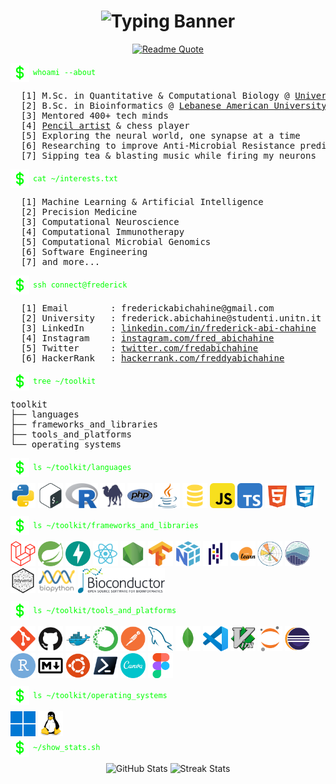 <!-- HEADER -->
<h1 align="center">
  <img src="https://readme-typing-svg.herokuapp.com?font=JetBrains+Mono&size=40&duration=3000&pause=1000&color=00FF00&center=true&vCenter=true&width=1000&height=60&lines=Hi,+I'm+Frederick+Abi+Chahine.;AI+%26+Bioinformatics+Engineer." alt="Typing Banner" />
</h1>

<!-- QUOTE -->
<p align="center">
  <a href="https://github.com/piyushsuthar/github-readme-quotes">
    <img src="https://quotes-github-readme.vercel.app/api?type=horizontal&theme=dark&quote=The+greatest+scientists+are+artists+as+well.&author=Albert+Einstein&border=true&quoteColor=AAAAAA&authorColor=DDDDDD&backgroundColor=0d1117&symbolColor=00FF00&borderColor=00FF00" alt="Readme Quote">
  </a>
</p>

<!-- ABOUT ME -->
<div style="display: flex; align-items: center; gap: 6px; margin-bottom: 10px;">
  <img alt="dollar" src="assets/dollar_sign.svg" height="30" width="30">
  <code style="color:#00FF00;">whoami --about</code>
</div>

<pre>
  [1] M.Sc. in Quantitative & Computational Biology @ <a href="https://www.unitn.it" target="_blank">University of Trento (UniTn)</a>
  [2] B.Sc. in Bioinformatics @ <a href="https://www.lau.edu.lb" target="_blank">Lebanese American University (LAU)</a>
  [3] Mentored 400+ tech minds
  [4] <a href="https://instagram.com/fred_draws">Pencil artist</a> & chess player
  [5] Exploring the neural world, one synapse at a time
  [6] Researching to improve Anti-Microbial Resistance prediction using deep CNNs
  [7] Sipping tea & blasting music while firing my neurons
</pre>

<!-- INTERESTS -->
<div style="display: flex; align-items: center; gap: 6px; margin-bottom: 10px;">
  <img alt="dollar" src="assets/dollar_sign.svg" height="30" width="30">
  <code style="color:#00FF00;">cat ~/interests.txt</code>
</div>

<pre>
  [1] Machine Learning & Artificial Intelligence
  [2] Precision Medicine
  [3] Computational Neuroscience
  [4] Computational Immunotherapy
  [5] Computational Microbial Genomics
  [6] Software Engineering
  [7] and more...
</pre>

<!-- CONTACT -->
<div style="display: flex; align-items: center; gap: 6px; margin-bottom: 10px;">
  <img alt="dollar" src="assets/dollar_sign.svg" height="30" width="30">
  <code style="color:#00FF00;">ssh connect@frederick</code>
</div>

<pre>
  [1] Email        : frederickabichahine@gmail.com
  [2] University   : frederick.abichahine@studenti.unitn.it
  [3] LinkedIn     : <a href="https://linkedin.com/in/frederick-abi-chahine" target="_blank">linkedin.com/in/frederick-abi-chahine</a>
  [4] Instagram    : <a href="https://instagram.com/fred_abichahine" target="_blank">instagram.com/fred_abichahine</a>
  [5] Twitter      : <a href="https://twitter.com/fredabichahine" target="_blank">twitter.com/fredabichahine</a>
  [6] HackerRank   : <a href="https://www.hackerrank.com/freddyabichahine" target="_blank">hackerrank.com/freddyabichahine</a>
</pre>

<!-- TOOLKIT -->
<div style="display: flex; align-items: center; gap: 6px; margin-bottom: 10px;">
  <img alt="dollar" src="assets/dollar_sign.svg" height="30" width="30">
  <code style="color:#00FF00;">tree ~/toolkit</code>
</div>

<pre>
toolkit
├── languages
├── frameworks_and_libraries
├── tools_and_platforms
└── operating_systems
</pre>

<!-- LANGUAGES -->
<div style="display: flex; align-items: center; gap: 6px; margin-bottom: 10px;">
  <img alt="dollar" src="assets/dollar_sign.svg" height="30" width="30">
  <code style="color:#00FF00;">ls ~/toolkit/languages</code>
</div>

<div>
  <img src="./Assets/languages/python_logo.svg" height="40" alt="Python" title="Python"/>
  <img src="./Assets/languages/bash_logo.svg" height="40" alt="Bash" title="Bash"/>
  <img src="./Assets/languages/r_logo.svg" height="40" alt="R" title="R"/>
  <img src="./Assets/languages/perl_logo.svg" height="40" alt="Perl" title="Perl"/>
  <img src="./Assets/languages/php_logo.svg" height="40" alt="PHP" title="PHP"/>
  <img src="./Assets/languages/java_logo.svg" height="40" alt="Java" title="Java"/>
  <img src="./Assets/languages/sql_logo.svg" height="40" alt="SQL" title="SQL"/>
  <img src="./Assets/languages/javascript_logo.svg" height="40" alt="JavaScript" title="JavaScript"/>
  <img src="./Assets/languages/typescript_logo.svg" height="40" alt="TypeScript" title="TypeScript"/>
  <img src="./Assets/languages/html5_logo.svg" height="40" alt="HTML5" title="HTML5"/>
  <img src="./Assets/languages/css3_logo.svg" height="40" alt="CSS3" title="CSS3"/>
</div>

<!-- FRAMEWORKS & LIBRARIES -->
<div style="display: flex; align-items: center; gap: 6px; margin-bottom: 10px; margin-top: 10px;">
  <img alt="dollar" src="assets/dollar_sign.svg" height="30" width="30">
  <code style="color:#00FF00;">ls ~/toolkit/frameworks_and_libraries</code>
</div>

<div>
  <img src="./Assets/frameworks_and_libraries/laravel_logo.svg" height="40" alt="Laravel" title="Laravel"/>
  <img src="./Assets/frameworks_and_libraries/springboot_logo.svg" height="40" alt="Spring Boot" title="Spring Boot"/>
  <img src="./Assets/frameworks_and_libraries/fastapi_logo.svg" height="40" alt="FastAPI" title="FastAPI"/>
  <img src="./Assets/frameworks_and_libraries/react_logo.svg" height="40" alt="React" title="React"/>
  <img src="./Assets/frameworks_and_libraries/nodejs_logo.svg" height="40" alt="Node.js" title="Node JS"/>
  <img src="./Assets/frameworks_and_libraries/tensorflow_logo.svg" height="40" alt="TensorFlow" title="TensorFlow"/>
  <img src="./Assets/frameworks_and_libraries/numpy_logo.svg" height="40" alt="NumPy" title="NumPy"/>
  <img src="./Assets/frameworks_and_libraries/pandas_logo.svg" height="40" alt="Pandas" title="Pandas"/>
  <img src="./Assets/frameworks_and_libraries/scikitlearn_logo.svg" height="40" alt="Scikit-learn" title="Scikit-learn"/>
  <img src="./Assets/frameworks_and_libraries/matplotlib_logo.svg" height="40" alt="Matplotlib" title="Matplotlib"/> 
  <img src="./Assets/frameworks_and_libraries/seaborn_logo.svg" height="40" alt="Seaborn" title="Seaborn"/>
  <img src="./Assets/frameworks_and_libraries/tidyverse_logo.svg" height="40" alt="Tidyverse" title="Tidyverse"/>
  <img src="./Assets/frameworks_and_libraries/biopython_logo.svg" height="40" alt="Biopython" title="Biopython"/>
  <img src="./Assets/frameworks_and_libraries/bioconductor_logo.svg" height="40" alt="Bioconductor" title="Bioconductor"/>
</div>

<!-- TOOLS & PLATFORMS -->
<div style="display: flex; align-items: center; gap: 6px; margin-bottom: 10px; margin-top: 10px;">
  <img alt="dollar" src="assets/dollar_sign.svg" height="30" width="30">
  <code style="color:#00FF00;">ls ~/toolkit/tools_and_platforms</code>
</div>

<div>
  <img src="./Assets/tools_and_platforms/git_logo.svg" height="40" alt="git" title="Git"/>
  <img src="./Assets/tools_and_platforms/github_logo.svg" height="40" alt="github" title="GitHub"/>
  <img src="./Assets/tools_and_platforms/docker_logo.svg" height="40" alt="docker" title="Docker"/>
  <img src="./Assets/tools_and_platforms/anaconda_logo.svg" height="40" alt="anaconda" title="Anaconda"/>
  <img src="./Assets/tools_and_platforms/postman_logo.svg" height="40" alt="postman" title="Postman"/>
  <img src="./Assets/tools_and_platforms/mysql_logo.svg" height="40" alt="mysql" title="MySQL"/>
  <img src="./Assets/tools_and_platforms/mongodb_logo.svg" height="40" alt="mongodb" title="MongoDB"/>
  <img src="./Assets/tools_and_platforms/vscode_logo.svg" height="40" alt="vscode" title="VSCode"/>
  <img src="./Assets/tools_and_platforms/vim_logo.svg" height="40" alt="vim" title="Vim"/>
  <img src="./Assets/tools_and_platforms/jupyter_logo.svg" height="40" alt="jupyter" title="Jupyter"/>
  <img src="./Assets/tools_and_platforms/eclipse_logo.svg" height="40" alt="eclipse" title="Eclipse"/>
  <img src="./Assets/tools_and_platforms/rstudio_logo.svg" height="40" alt="rstudio" title="RStudio"/>
  <img src="./Assets/tools_and_platforms/markdown_logo.svg" height="40" alt="markdown" title="Markdown"/>
  <img src="./Assets/tools_and_platforms/ubuntu_logo.svg" height="40" alt="ubuntu" title="Ubuntu"/>
  <img src="./Assets/tools_and_platforms/powershell_logo.svg" height="40" alt="powershell" title="PowerShell"/>
  <img src="./Assets/tools_and_platforms/canva_logo.svg" height="40" alt="canva" title="Canva"/>
  <img src="./Assets/tools_and_platforms/figma_logo.svg" height="40" alt="figma" title="Figma"/>
</div>

<!-- OPERATING SYSTEMS -->
<div style="display: flex; align-items: center; gap: 6px; margin-bottom: 10px; margin-top: 10px;">
  <img alt="dollar" src="assets/dollar_sign.svg" height="30" width="30">
  <code style="color:#00FF00;">ls ~/toolkit/operating_systems</code>
</div>

<div>
  <img src="./Assets/operating_systems/windows_logo.svg" height="40" alt="windows" title="Windows"/>
  <img src="./Assets/operating_systems/linux_logo.svg" height="40" alt="linux" title="Linux"/>
</div>

<!-- STATISTICS -->
<div style="display: flex; align-items: center; gap: 6px; margin-bottom: 10px;">
  <img alt="dollar" src="assets/dollar_sign.svg" height="30" width="30">
  <code style="color:#00FF00;">~/show_stats.sh</code>
</div>

<div align="center">
  <img src="https://github-readme-stats.vercel.app/api?username=frederick-abichahine&show_icons=true&theme=radical&locale=en" alt="GitHub Stats" height="180" />
  <img src="https://github-readme-streak-stats.herokuapp.com/?user=frederick-abichahine&theme=radical" alt="Streak Stats" height="180" />
</div>
